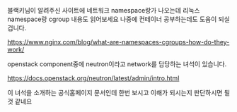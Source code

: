 블랙키님이 알려주신 사이트에 네트워크 namespace랑가 나오는데  리눅스 namespace랑 cgroup 내용도 읽어보세요 나중에 컨테이너 공부하는데도 도움이 되실겁니다.

https://www.nginx.com/blog/what-are-namespaces-cgroups-how-do-they-work/

openstack component중에 neutron이라고 network를 담당하는 녀석이 있습니다.

https://docs.openstack.org/neutron/latest/admin/intro.html

이 녀석을 소개하는 공식홈페이지 문서인데
한번 보시고 이해가 되시는지 판단하시면 될 것 같네요